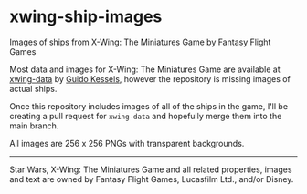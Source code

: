 # xwing-ship-images
Images of ships from X-Wing: The Miniatures Game by Fantasy Flight Games

Most data and images for X-Wing: The Miniatures Game are available at [xwing-data](https://github.com/guidokessels/xwing-data) by [Guido Kessels](https://github.com/guidokessels), however the repository is missing images of actual ships.

Once this repository includes images of all of the ships in the game, I'll be creating a pull request for `xwing-data` and hopefully merge them into the main branch.

All images are 256 x 256 PNGs with transparent backgrounds.

---

Star Wars, X-Wing: The Miniatures Game and all related properties, images and text are owned by Fantasy Flight Games, Lucasfilm Ltd., and/or Disney.
